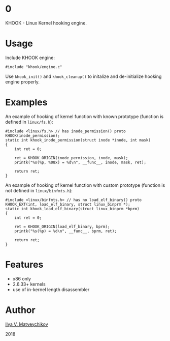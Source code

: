 # 0

KHOOK - Linux Kernel hooking engine.

# Usage

Include KHOOK engine:
~~~
#include "khook/engine.c"
~~~

Use `khook_init()` and `khook_cleanup()` to initalize and de-initialize hooking engine properly.

# Examples

An example of hooking of kernel function with known prototype (function is defined in `linux/fs.h`):
~~~
#include <linux/fs.h> // has inode_permission() proto
KHOOK(inode_permission);
static int khook_inode_permission(struct inode *inode, int mask)
{
	int ret = 0;

	ret = KHOOK_ORIGIN(inode_permission, inode, mask);
	printk("%s(%p, %08x) = %d\n", __func__, inode, mask, ret);

	return ret;
}
~~~

An example of hooking of kernel function with custom prototype (function is not defined in `linux/binfmts.h`):
~~~
#include <linux/binfmts.h> // has no load_elf_binary() proto
KHOOK_EXT(int, load_elf_binary, struct linux_binprm *);
static int khook_load_elf_binary(struct linux_binprm *bprm)
{
	int ret = 0;

	ret = KHOOK_ORIGIN(load_elf_binary, bprm);
	printk("%s(%p) = %d\n", __func__, bprm, ret);

	return ret;
}
~~~

# Features

- x86 only
- 2.6.33+ kernels
- use of in-kernel length disassembler

# Author

[Ilya V. Matveychikov](https://github.com/milabs)

2018

